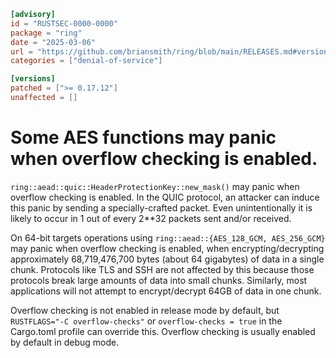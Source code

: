 ```toml
[advisory]
id = "RUSTSEC-0000-0000"
package = "ring"
date = "2025-03-06"
url = "https://github.com/briansmith/ring/blob/main/RELEASES.md#version-01712-2025-03-05"
categories = ["denial-of-service"]

[versions]
patched = [">= 0.17.12"]
unaffected = []
```

# Some AES functions may panic when overflow checking is enabled.

`ring::aead::quic::HeaderProtectionKey::new_mask()` may panic when overflow
checking is enabled. In the QUIC protocol, an attacker can induce this panic by
sending a specially-crafted packet. Even unintentionally it is likely to occur
in 1 out of every 2**32 packets sent and/or received.

On 64-bit targets operations using `ring::aead::{AES_128_GCM, AES_256_GCM}` may
panic when overflow checking is enabled, when encrypting/decrypting approximately
68,719,476,700 bytes (about 64 gigabytes) of data in a single chunk. Protocols
like TLS and SSH are not affected by this because those protocols break large
amounts of data into small chunks. Similarly, most applications will not
attempt to encrypt/decrypt 64GB of data in one chunk.

Overflow checking is not enabled in release mode by default, but
`RUSTFLAGS="-C overflow-checks"` or `overflow-checks = true` in the Cargo.toml
profile can override this. Overflow checking is usually enabled by default in
debug mode.
